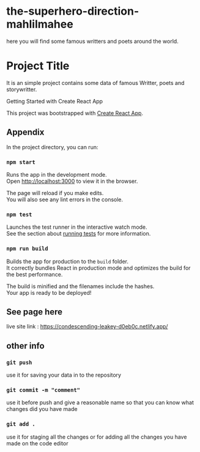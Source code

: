 # the-superhero-direction-mahlilmahee
here you will find some famous writters and poets around the world.
# Project Title

It is an simple project contains some data of famous Writter, poets and storywritter.

 Getting Started with Create React App

This project was bootstrapped with [Create React App](https://github.com/facebook/create-react-app).

  
## Appendix


In the project directory, you can run:

### `npm start`

Runs the app in the development mode.\
Open [http://localhost:3000](http://localhost:3000) to view it in the browser.

The page will reload if you make edits.\
You will also see any lint errors in the console.

### `npm test`

Launches the test runner in the interactive watch mode.\
See the section about [running tests](https://facebook.github.io/create-react-app/docs/running-tests) for more information.

### `npm run build`

Builds the app for production to the `build` folder.\
It correctly bundles React in production mode and optimizes the build for the best performance.

The build is minified and the filenames include the hashes.\
Your app is ready to be deployed!
  
## See page here 
 live site link : https://condescending-leakey-d0eb0c.netlify.app/
  ## other info 
  ### `git push`
  use it for saving your data in to the repository 
  ### `git commit -m "comment"`
  use it before push and give a reasonable name so that you can know what changes did you have made 
  ### `git add .`
  use it for staging all the changes or for adding all the changes you have made on the code editor
